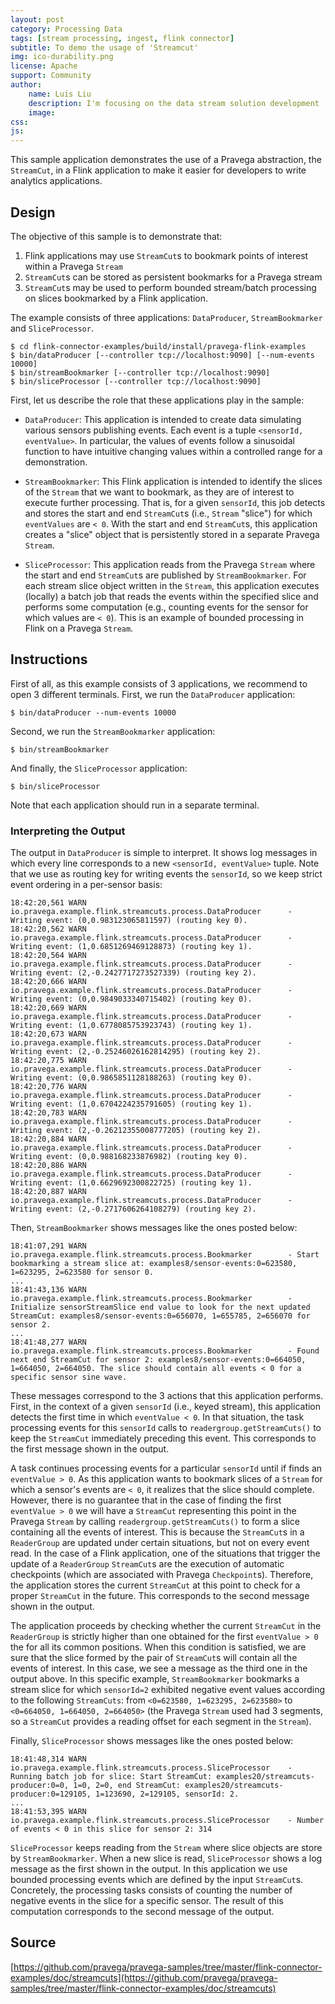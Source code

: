 ```yaml
---
layout: post
category: Processing Data
tags: [stream processing, ingest, flink connector]
subtitle: To demo the usage of 'Streamcut'
img: ico-durability.png
license: Apache
support: Community
author: 
    name: Luis Liu
    description: I'm focusing on the data stream solution development
    image: 
css: 
js: 
---
```

This sample application demonstrates the use of a Pravega abstraction, the `StreamCut`, in a Flink application to make 
it easier for developers to write analytics applications.
<!--more-->

## Design
The objective of this sample is to demonstrate that:
1. Flink applications may use `StreamCut`s to bookmark points of interest within a Pravega `Stream`
2. `StreamCut`s can be stored as persistent bookmarks for a Pravega stream
3. `StreamCut`s may be used to perform bounded stream/batch processing on slices bookmarked by a Flink application. 

The example consists of three applications: `DataProducer`, `StreamBookmarker` and `SliceProcessor`.

```
$ cd flink-connector-examples/build/install/pravega-flink-examples
$ bin/dataProducer [--controller tcp://localhost:9090] [--num-events 10000]
$ bin/streamBookmarker [--controller tcp://localhost:9090] 
$ bin/sliceProcessor [--controller tcp://localhost:9090]
```

First, let us describe the role that these applications play in the sample:
- `DataProducer`: This application is intended to create data simulating various sensors publishing events. Each event
is a tuple `<sensorId, eventValue>`. In particular, the values of events follow a sinusoidal function to have intuitive
changing values within a controlled range for a demonstration.

- `StreamBookmarker`: This Flink application is intended to identify the slices of the `Stream` that we want to bookmark,
as they are of interest to execute further processing. That is, for a given `sensorId`, this job detects and stores the
start and end `StreamCut`s (i.e., `Stream` "slice") for which `eventValues` are `< 0`. With the start and end `StreamCut`s, 
this application creates a "slice" object that is persistently stored in a separate Pravega `Stream`.

- `SliceProcessor`: This application reads from the Pravega `Stream` where the start and end `StreamCut`s are published by
`StreamBookmarker`. For each stream slice object written in the `Stream`, this application executes (locally) a batch job 
that reads the events within the specified slice and performs some computation (e.g., counting events for the sensor
for which values are `< 0`). This is an example of bounded processing in Flink on a Pravega `Stream`.

## Instructions

First of all, as this example consists of 3 applications, we recommend to open 3 different terminals. 
First, we run the `DataProducer` application:

```
$ bin/dataProducer --num-events 10000
```

Second, we run the `StreamBookmarker` application:

```
$ bin/streamBookmarker
```

And finally, the `SliceProcessor` application:

```
$ bin/sliceProcessor
```

Note that each application should run in a separate terminal.

### Interpreting the Output

The output in `DataProducer` is simple to interpret. It shows log messages in which every line corresponds to a new
`<sensorId, eventValue>` tuple. Note that we use as routing key for writing events the `sensorId`, so we keep strict
event ordering in a per-sensor basis:

```
18:42:20,561 WARN  io.pravega.example.flink.streamcuts.process.DataProducer      - Writing event: (0,0.983123065811597) (routing key 0).
18:42:20,562 WARN  io.pravega.example.flink.streamcuts.process.DataProducer      - Writing event: (1,0.6851269469128873) (routing key 1).
18:42:20,564 WARN  io.pravega.example.flink.streamcuts.process.DataProducer      - Writing event: (2,-0.2427717273527339) (routing key 2).
18:42:20,666 WARN  io.pravega.example.flink.streamcuts.process.DataProducer      - Writing event: (0,0.9849033340715402) (routing key 0).
18:42:20,669 WARN  io.pravega.example.flink.streamcuts.process.DataProducer      - Writing event: (1,0.6778085753923743) (routing key 1).
18:42:20,673 WARN  io.pravega.example.flink.streamcuts.process.DataProducer      - Writing event: (2,-0.25246026162814295) (routing key 2).
18:42:20,775 WARN  io.pravega.example.flink.streamcuts.process.DataProducer      - Writing event: (0,0.9865851128188263) (routing key 0).
18:42:20,776 WARN  io.pravega.example.flink.streamcuts.process.DataProducer      - Writing event: (1,0.6704224235791605) (routing key 1).
18:42:20,783 WARN  io.pravega.example.flink.streamcuts.process.DataProducer      - Writing event: (2,-0.26212355008777205) (routing key 2).
18:42:20,884 WARN  io.pravega.example.flink.streamcuts.process.DataProducer      - Writing event: (0,0.988168233876982) (routing key 0).
18:42:20,886 WARN  io.pravega.example.flink.streamcuts.process.DataProducer      - Writing event: (1,0.6629692300822725) (routing key 1).
18:42:20,887 WARN  io.pravega.example.flink.streamcuts.process.DataProducer      - Writing event: (2,-0.2717606264108279) (routing key 2).

```

Then, `StreamBookmarker` shows messages like the ones posted below:

```
18:41:07,291 WARN  io.pravega.example.flink.streamcuts.process.Bookmarker        - Start bookmarking a stream slice at: examples8/sensor-events:0=623580, 1=623295, 2=623580 for sensor 0.
...
18:41:43,136 WARN  io.pravega.example.flink.streamcuts.process.Bookmarker        - Initialize sensorStreamSlice end value to look for the next updated StreamCut: examples8/sensor-events:0=656070, 1=655785, 2=656070 for sensor 2.
...
18:41:48,277 WARN  io.pravega.example.flink.streamcuts.process.Bookmarker        - Found next end StreamCut for sensor 2: examples8/sensor-events:0=664050, 1=664050, 2=664050. The slice should contain all events < 0 for a specific sensor sine wave.
```

These messages correspond to the 3 actions that this application performs. First, in the context of a given `sensorId`
(i.e., keyed stream), this application detects the first time in which `eventValue < 0`. In that situation, the
task processing events for this `sensorId` calls to `readergroup.getStreamCuts()` to keep the `StreamCut` immediately 
preceding this event. This corresponds to the first message shown in the output.

A task continues processing events for a particular `sensorId` until if finds an `eventValue > 0`. As this application 
wants to bookmark slices of a `Stream` for which a sensor's events are `< 0`, it realizes that the slice should complete.
However, there is no guarantee that in the case of finding the first `eventValue > 0` we will have a `StreamCut`
representing this point in the Pravega `Stream` by calling `readergroup.getStreamCuts()` to form a slice containing all 
the events of interest. This is because the `StreamCut`s in a `ReaderGroup` are updated under certain situations, but 
not on every event read. In the case of a Flink application, one of the situations that trigger the update of a 
`ReaderGroup` `StreamCut`s are the execution of automatic checkpoints (which are associated with Pravega `Checkpoint`s). 
Therefore, the application stores the current `StreamCut` at this point to check for a proper `StreamCut` in the future. 
This corresponds to the second message shown in the output.

The application proceeds by checking whether the current `StreamCut` in the `ReaderGroup` is strictly higher than one
obtained for the first `eventValue > 0` the for all its common positions. When this condition is satisfied, we are sure
that the slice formed by the pair of `StreamCut`s will contain all the events of interest. In this case, we see a 
message as the third one in the output above. In this specific example, `StreamBookmarker` bookmarks a stream slice for 
which `sensorId=2` exhibited negative event values according to the following `StreamCuts`: 
from `<0=623580, 1=623295, 2=623580>` to `<0=664050, 1=664050, 2=664050>` (the Pravega `Stream` used had 3 segments, 
so a `StreamCut` provides a reading offset for each segment in the `Stream`).


Finally, `SliceProcessor` shows messages like the ones posted below:

```
18:41:48,314 WARN  io.pravega.example.flink.streamcuts.process.SliceProcessor    - Running batch job for slice: Start StreamCut: examples20/streamcuts-producer:0=0, 1=0, 2=0, end StreamCut: examples20/streamcuts-producer:0=129105, 1=123690, 2=129105, sensorId: 2.
...
18:41:53,395 WARN  io.pravega.example.flink.streamcuts.process.SliceProcessor    - Number of events < 0 in this slice for sensor 2: 314
```

`SliceProcessor` keeps reading from the `Stream` where slice objects are store by `StreamBookmarker`. When a new
slice is read, `SliceProcessor` shows a log message as the first shown in the output. In this application we use bounded
processing events which are defined by the input `StreamCut`s. Concretely, the processing tasks consists of counting the
number of negative events in the slice for a specific sensor. The result of this computation corresponds to the second
message of the output.

## Source
[https://github.com/pravega/pravega-samples/tree/master/flink-connector-examples/doc/streamcuts](https://github.com/pravega/pravega-samples/tree/master/flink-connector-examples/doc/streamcuts)